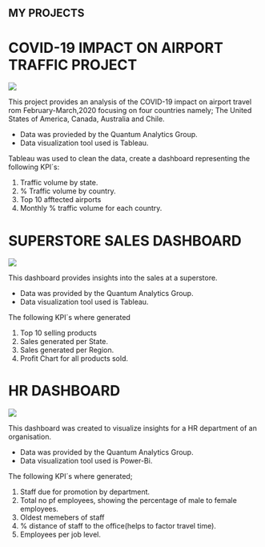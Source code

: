 ## MY PROJECTS

# COVID-19 IMPACT ON AIRPORT TRAFFIC PROJECT

![](image/2ndproject.png)

This project provides an analysis of the COVID-19 impact on airport travel rom February-March,2020 focusing on four countries namely; The United States of America, Canada, Australia and Chile.

* Data was provieded by the Quantum Analytics Group.
* Data visualization tool used is Tableau.

Tableau was used to clean the data, create a dashboard representing the following KPI´s:
1. Traffic volume by state.
2. % Traffic volume by country.
3. Top 10 afftected airports
4. Monthly % traffic volume for each country.

# SUPERSTORE SALES DASHBOARD

![](image/superstoredashboard.png)

This dashboard provides insights into the sales at a superstore.

* Data was provided by the Quantum Analytics Group.
* Data visualization tool used is Tableau.

The following KPI´s where generated
1. Top 10 selling products
2. Sales generated per State.
3. Sales generated per Region.
4. Profit Chart for all products sold.


# HR DASHBOARD

![](image/hrdashboard.jpg)

 This dashboard was created to visualize insights for a HR department of an organisation.
 
* Data was provided by the Quantum Analytics Group.
* Data visualization tool used is Power-Bi.

The following KPI´s where generated;
1. Staff due for promotion by department.
2. Total no pf employees, showing the percentage of male to female employees.
3. Oldest memebers of staff
4. % distance of staff to the office(helps to factor travel time).
5. Employees per job level.
